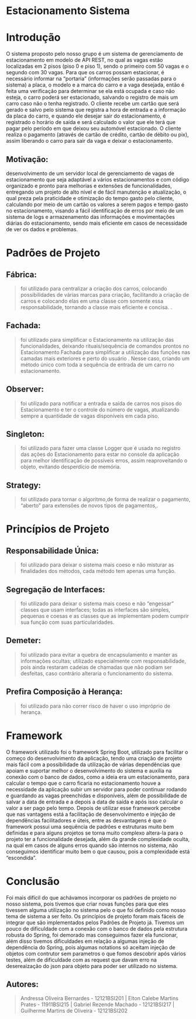 # Estacionamento Sistema
# Introdução
O sistema proposto pelo nosso grupo é um sistema de gerenciamento de estacionamento em modelo de API REST, no qual as vagas estão localizadas em 2 pisos (piso 0 e piso 1), sendo o primeiro com 50 vagas e o segundo com 30 vagas. Para que os carros possam estacionar, é necessário informar na “portaria” (informações serão passadas para o sistema) a placa, o modelo e a marca do carro e a vaga desejada, então é feita uma verificação para determinar se ela está ocupada e caso não esteja, o carro poderá ser estacionado, salvando o registro de mais um carro caso não o tenha registrado. O cliente recebe um cartão que será gerado e salvo pelo sistema que registra a hora de entrada e a informação da placa do carro, e quando ele desejar sair do estacionamento, é registrado o horário de saída e será calculado o valor que ele terá que pagar pelo período em que deixou seu automóvel estacionado. O cliente realiza o pagamento (através de cartão de crédito, cartão de débito ou pix), assim liberando o carro para sair da vaga e deixar o estacionamento.
## Motivação:
desenvolvimento de um servidor local de gerenciamento de vagas de estacionamento que seja adaptável a vários estacionamentos e com código organizado e pronto para melhorias e extensões de funcionalidades, entregando um projeto de alto nível e de fácil manutenção e atualização, o qual preza pela praticidade e otimização do tempo gasto pelo cliente, calculando por meio de um cartão os valores a serem pagos e tempo gasto no estacionamento, visando a fácil identificação de erros por meio de um sistema de logs e armazenamento das informações e movimentações diárias do estacionamento, sendo mais eficiente em casos de necessidade de ver os dados e problemas.
# Padrões de Projeto
 ##  Fábrica:
> foi utilizado para centralizar a criação dos carros, colocando possibilidades de várias marcas para criação, facilitando a criação de carros e colocando elas em uma classe com somente essa responsabilidade, tornando a classe mais eficiente e concisa.
.

##  Fachada:
> foi utilizado para simplificar o Estacionamento na utilização das funcionalidades, deixando rituais/sequência de comandos prontos no Estacionamento Fachada para simplificar a utilização das funções nas camadas mais exteriores e perto do usuário . Nesse caso, criando um método único com toda a sequência de entrada de um carro no estacionamento.

##  Observer:
> foi utilizado para notificar a entrada e saída de carros nos pisos do Estacionamento e ter o controle do número de vagas, atualizando sempre a quantidade de vagas disponíveis em cada piso.

##  Singleton: 
> foi utilizado para fazer uma classe Logger que é usada no registro das ações do Estacionamento para estar no console da aplicação para melhor identificação de possíveis erros, assim reaproveitando o objeto, evitando desperdício de memória.

##  Strategy:
> foi utilizado para tornar o algoritmo,de forma de realizar o pagamento,  “aberto” para extensões de novos tipos de pagamentos,.


# Princípios de Projeto
##  Responsabilidade Única: 
> foi utilizado para deixar o sistema mais coeso e não misturar as finalidades dos métodos, cada método tem apenas uma função.

##  Segregação de Interfaces:
> foi utilizado para deixar o sistema mais coeso e não “engessar” classes que usam interfaces; todas as interfaces são simples, pequenas e coesas e as classes que as implementam podem cumprir sua função com suas particularidades.

##  Demeter: 
> foi utilizado para evitar a quebra de encapsulamento e manter as informações ocultas; utilizado especialmente com responsabilidade, pois ainda restaram cadeias de chamadas que não podiam ser desfeitas, caso contrário alteraria o funcionamento do sistema.

## Prefira Composição à Herança: 
> foi utilizado para não correr risco de haver o uso impróprio de herança.


# Framework

 O framework utilizado foi o framework Spring Boot, utilizado para facilitar o começo do desenvolvimento da aplicação, tendo uma criação de projeto mais fácil com a possibilidade da utilização de várias dependências que apoiam e suportar melhor o desenvolvimento do sistema e auxilia na conexão com o banco de dados, como a ideia era um estacionamento, para calcular o tempo que o carro ficaria no estacionamento houve a necessidade da aplicação subir um servidor para poder continuar rodando e guardando as vagas preenchidas e disponíveis, além de possibilidade de salvar a data de entrada e a depois a data de saída e após isso calcular o valor a ser pago pelo tempo. Depois de utilizar esse framework percebe que nas vantagens está a facilitação de desenvolvimento e injeção de dependências facilitadores e úteis, entre as desvantagens é que o framework possui uma sequência de padrões e estruturas muito bem definidas e para alguns projetos se torna muito complexo altera-la para o projeto ter a funcionalidade desejada, além da grande complexidade oculta, na qual em casos de alguns erros quando são internos no sistema, não conseguimos identificar muito bem o que causou, pois a complexidade está “escondida”.


# Conclusão
Foi mais difícil do que achávamos incorporar os padrões de projeto no nosso sistema, pois tivemos que criar novas funções para que eles tivessem alguma utilização no sistema pelo o que foi definido como nosso tema de sistema a ser feito. Os princípios de projeto foram mais fáceis de integrar que são implementados pelos Padrões de Projeto já. Tivemos um pouco de dificuldade com a conexão com o banco de dados pela estrutura robusta do Spring, foi demorado mas conseguimos fazer ela funcionar, além disso tivemos dificuldades em relação a algumas injeção de dependência do Spring, pois algumas notations só aceitam injeção de objetos com contrutor sem parametros o que fomos descobrir após vários testes, além de dificuldade com as request que davam erro na desereaização do json para objeto para poder ser utilizado no sistema.

## Autores:
> Andressa Oliveira Bernardes - 12121BSI201 |
> Elton Calebe Martins Prates - 11911BSI215 |
> Gabriel Rezende Machado - 12121BSI217 |
> Guilherme Martins de Oliveira - 12121BSI202

